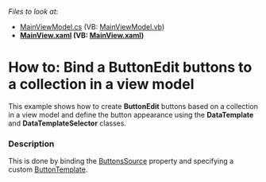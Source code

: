 <!-- default file list -->
*Files to look at*:

* [MainViewModel.cs](./CS/DXSample/ViewModels/MainViewModel.cs) (VB: [MainViewModel.vb](./VB/DXSample/ViewModels/MainViewModel.vb))
* **[MainView.xaml](./CS/DXSample/Views/MainView.xaml) (VB: [MainView.xaml](./VB/DXSample/Views/MainView.xaml))**
<!-- default file list end -->
# How to: Bind a ButtonEdit buttons to a collection in a view model


<p>This example shows how to create <strong>ButtonEdit</strong> buttons based on a collection in a view model and define the button appearance using the <strong>DataTemplate</strong> and <strong>DataTemplateSelector</strong> classes.</p>


<h3>Description</h3>

This is done by binding the <a href="https://documentation.devexpress.com/WPF/DevExpressXpfEditorsButtonEdit_ButtonsSourcetopic.aspx">ButtonsSource</a> property and specifying a custom <a href="https://documentation.devexpress.com/WPF/DevExpressXpfEditorsButtonEdit_ButtonTemplatetopic.aspx">ButtonTemplate</a>.

<br/>


